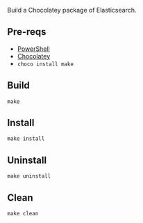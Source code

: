 Build a Chocolatey package of Elasticsearch.

## Pre-reqs

 - [PowerShell](https://github.com/PowerShell/PowerShell)
 - [Chocolatey](https://chocolatey.org/install)
 - `choco install make`

## Build

`make`

## Install

`make install`

## Uninstall

`make uninstall`

## Clean

`make clean`
